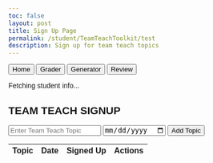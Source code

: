 ```yaml
---
toc: false
layout: post
title: Sign Up Page
permalink: /student/TeamTeachToolkit/test
description: Sign up for team teach topics
---
```


<meta charset="UTF-8">
<meta name="viewport" content="width=device-width, initial-scale=1.0">
<title>Team Teach Toolkit Signup</title>

<!-- Tailwind CDN -->
<script src="https://cdn.tailwindcss.com"></script>

<style>
  body {
    font-family: Arial, sans-serif;
  }
</style>

<div class="team-teach-section">
  <div class="max-w-5xl mx-auto text-white bg-gray-900 py-10 px-4">
    <!-- Nav Buttons -->
    <div class="flex justify-center gap-4 mb-6">
      <button class="border border-white px-4 py-2 rounded hover:bg-white hover:text-black transition">Home</button>
      <button class="border border-white px-4 py-2 rounded hover:bg-white hover:text-black transition">Grader</button>
      <button class="border border-white px-4 py-2 rounded hover:bg-white hover:text-black transition">Generator</button>
      <button class="border border-white px-4 py-2 rounded hover:bg-white hover:text-black transition">Review</button>
    </div>
    <p id="loggedInStudent" class="mb-4 text-center text-sm">Fetching student info...</p>
    <!-- Form and Table Section -->
    <div class="border border-white rounded p-6">
      <h2 class="text-2xl font-bold mb-4 text-center">TEAM TEACH SIGNUP</h2>
      <!-- Input Form -->
      <div class="mb-6">
        <input type="text" id="name" placeholder="Enter Team Teach Topic"
          class="w-full mb-3 px-3 py-2 bg-gray-700 text-white rounded outline-none placeholder-gray-300">
        <input type="date" id="dueDate"
          class="w-full mb-3 px-3 py-2 bg-gray-700 text-white rounded outline-none">
        <button id="addTopicBtn"
          class="border border-white px-4 py-2 rounded hover:bg-white hover:text-black transition">Add Topic</button>
      </div>
      <!-- Topics Table -->
      <div class="overflow-x-auto">
        <table class="min-w-full border border-white text-sm text-left">
          <thead class="bg-gray-800 text-white">
            <tr>
              <th class="px-4 py-2 border border-white">Topic</th>
              <th class="px-4 py-2 border border-white">Date</th>
              <th class="px-4 py-2 border border-white">Signed Up</th>
              <th class="px-4 py-2 border border-white">Actions</th>
            </tr>
          </thead>
          <tbody id="topicsList" class="text-white"></tbody>
        </table>
      </div>
    </div>
  </div>
</div>

<script type="module">
  import { javaURI, fetchOptions } from '{{site.baseurl}}/assets/js/api/config.js';

  let loggedInStudent = null;
  let userId = -1;
  let StuName = "";

  async function getUserId() {
    const url_persons = `${javaURI}/api/person/get`;
    await fetch(url_persons, fetchOptions)
      .then(response => {
        if (!response.ok) {
          throw new Error(`Spring server response: ${response.status}`);
        }
        return response.json();
      })
      .then(data => {
        userId = data.id;
        StuName = data.name;
        document.getElementById("loggedInStudent").innerText = `Logged in as: ${StuName}`;
        fetchTopics();
      })
      .catch(error => {
        console.error("Java Database Error:", error);
        document.getElementById("loggedInStudent").innerText = "Error fetching student info.";
      });
  }

  async function fetchTopics() {
    try {
      let response = await fetch(`${javaURI}/api/assignments/debug`, fetchOptions);
      let topics = await response.json();
      let filteredTopics = topics.filter(topic => topic.type === "teamteach");

      let topicsList = document.getElementById("topicsList");
      topicsList.innerHTML = "";

      filteredTopics.forEach(topic => {
        let studentsText = "None";
        if (Array.isArray(topic.students)) {
          studentsText = topic.students.map(s => `${s.name} (${s.uid})`).join(', ');
        } else if (topic.students && typeof topic.students === 'string') {
          studentsText = topic.students.split(',').join(', ');
        }

        let row = document.createElement("tr");

        row.innerHTML = `
          <td class="border border-white px-4 py-2">${topic.name}</td>
          <td class="border border-white px-4 py-2">${topic.dueDate}</td>
          <td class="border border-white px-4 py-2">${studentsText}</td>
          <td class="border border-white px-4 py-2">
            <button class="border border-white px-3 py-1 rounded hover:bg-white hover:text-black transition text-sm" data-topic-id="${topic.id}">
              Sign Up
            </button>
          </td>
        `;

        row.querySelector("button").addEventListener("click", function () {
          signUpForTopic(topic.id);
        });

        topicsList.appendChild(row);
      });
    } catch (error) {
      console.error("Error fetching topics:", error);
    }
  }

  async function addTopic() {
    let name = document.getElementById("name").value;
    let dueDate = document.getElementById("dueDate").value;

    if (!name || !dueDate) {
      alert("Please fill in all fields.");
      return;
    }

    const url = `${javaURI}/api/assignments/create?name=${encodeURIComponent(name)}&type=teamteach&description=test&points=1.0&dueDate=${encodeURIComponent(dueDate)}`;

    try {
      let response = await fetch(url, {
        method: "POST",
        headers: {
          "Content-Type": "application/json"
        }
      });

      if (response.ok) {
        document.getElementById("name").value = "";
        document.getElementById("dueDate").value = "";
        fetchTopics();
      } else {
        console.error("Failed to add topic");
      }
    } catch (error) {
      console.error("Error adding topic:", error);
    }
  }

  async function signUpForTopic(id) {
    if (userId === -1) {
      alert("Please login first");
      return;
    }

    const content = "test";
    const comment = "";
    const isLate = false;

    const url = `${javaURI}/api/submissions/submit/${id}`;
  
    const data = {
            assignmentId: id,
            studentIds:[userId],
            content: content,
            comment:comment,
            isLate:isLate
        };
     const jsonData = JSON.stringify(data);

    try {
      let response = await fetch(url, {
        method: "POST",
        headers: {
          "Content-Type": "application/json"
        },
        body: jsonData
      });

      if (response.ok) {
        fetchTopics();
      } else {
        console.error("Failed to sign up for topic");
        alert("Failed to sign up. Please try again.");
      }
    } catch (error) {
      console.error("Error signing up for topic:", error);
      alert("Error signing up. Please try again.");
    }
  }

  document.addEventListener("DOMContentLoaded", () => {
    getUserId();
    document.getElementById("addTopicBtn").addEventListener("click", addTopic);
  });
</script>